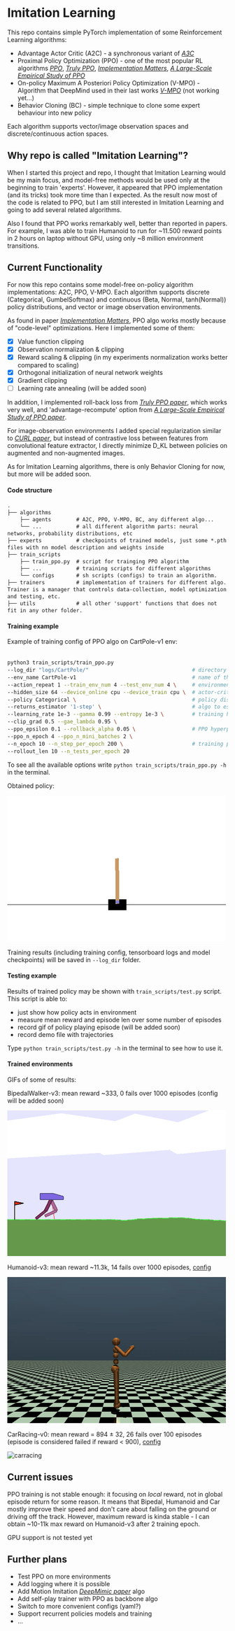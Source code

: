 # Imitation Learning

This repo contains simple PyTorch implementation of some Reinforcement Learning algorithms:
- Advantage Actor Critic (A2C) - a synchronous variant of [*A3C*](https://arxiv.org/abs/1602.01783)
- Proximal Policy Optimization (PPO) - one of the most popular RL algorithms [*PPO*](https://arxiv.org/abs/1707.06347), 
                               [*Truly PPO*](https://arxiv.org/abs/1903.07940), 
                               [*Implementation Matters*](https://arxiv.org/abs/2005.12729), 
                               [*A Large-Scale Empirical Study of PPO*](https://arxiv.org/abs/2006.05990)
- On-policy Maximum A Posteriori Policy Optimization (V-MPO) - Algorithm that DeepMind used in their last works [*V-MPO*](https://arxiv.org/abs/1909.12238) (not working yet...)
- Behavior Cloning (BC) - simple technique to clone some expert behaviour into new policy

Each algorithm supports vector/image observation spaces and discrete/continuous action spaces. 

## Why repo is called "Imitation Learning"?
When I started this project and repo, I thought that Imitation Learning would be my main focus, 
and model-free methods would be used only at the beginning to train 'experts'. 
However, it appeared that PPO implementation (and its tricks) took more time than I expected. 
As the result now most of the code is related to PPO, but I am still interested in Imitation Learning and going to add several related algorithms.

Also I found that PPO works remarkably well, better than reported in papers. 
For example, I was able to train Humanoid to run for 
~11.500 reward points in 2 hours on laptop without GPU, using only ~8 million environment transitions.

## Current Functionality

For now this repo contains some model-free on-policy algorithm implementations: A2C, PPO, V-MPO. 
Each algorithm supports discrete (Categorical, GumbelSoftmax) and continuous (Beta, Normal, tanh(Normal)) policy distributions, 
and vector or image observation environments.

As found in paper [*Implementation Matters*](https://arxiv.org/abs/2005.12729), 
PPO algo works mostly because of "code-level" optimizations. Here I implemented some of them:
- [x] Value function clipping
- [x] Observation normalization & clipping
- [x] Reward scaling & clipping (in my experiments normalization works better compared to scaling)
- [x] Orthogonal initialization of neural network weights
- [x] Gradient clipping
- [ ] Learning rate annealing (will be added soon)

In addition, I implemented roll-back loss from [*Truly PPO paper*](https://arxiv.org/abs/1903.07940), which works very well, 
and 'advantage-recompute' option from [*A Large-Scale Empirical Study of PPO paper*](https://arxiv.org/abs/2006.05990). 

For image-observation environments I added special regularization similar to [*CURL paper*](https://arxiv.org/abs/2004.04136), 
but instead of contrastive loss between features from convolutional feature extractor, 
I directly minimize D_KL between policies on augmented and non-augmented images.

As for Imitation Learning algorithms, there is only Behavior Cloning for now, but more will be added soon.

#### Code structure
    .
    ├── algorithms
        ├── agents        # A2C, PPO, V-MPO, BC, any different algo...
        └── ...           # all different algorithm parts: neural networks, probability distributions, etc
    ├── experts           # checkpoints of trained models, just some *.pth files with nn model description and weights inside
    ├── train_scripts
        ├── train_ppo.py  # script for trainging PPO algorithm
        ├── ...           # training scripts for different algorithms
        └── configs       # sh scripts (configs) to train an algorithm.
    ├── trainers          # implementation of trainers for different algo. Trainer is a manager that controls data-collection, model optimization and testing, etc.
    ├── utils             # all other 'support' functions that does not fit in any other folder.

#### Training example
Example of training config of PPO algo on CartPole-v1 env:
```bash

python3 train_scripts/train_ppo.py
--log_dir "logs/CartPole/"                                 # directory where logs will be stored
--env_name CartPole-v1                                     # name of the environment to train on
--action_repeat 1 --train_env_num 4 --test_env_num 4 \     # environment parameters
--hidden_size 64 --device_online cpu --device_train cpu \  # actor-critic hidden size and devices for data-collecting model and training model
--policy Categorical \                                     # policy distribution type
--returns_estimator '1-step' \                             # algo to estimate returns. Choose from '1-step', 'n-step', 'gae'
--learning_rate 1e-3 --gamma 0.99 --entropy 1e-3 \         # training hyperparameters
--clip_grad 0.5 --gae_lambda 0.95 \
--ppo_epsilon 0.1 --rollback_alpha 0.05 \                  # PPO hyperparameters
--ppo_n_epoch 4 --ppo_n_mini_batches 2 \
--n_epoch 10 --n_step_per_epoch 200 \                      # training parameters: number of epoch, epoch size, rollout size
--rollout_len 10 --n_tests_per_epoch 20
```

To see all the available options write ```python train_scripts/train_ppo.py -h``` in the terminal.

Obtained policy: 

![cartpole](gifs/cartpole.gif)

Training results (including training config, tensorboard logs and model checkpoints) will be saved in ```--log_dir``` folder.

#### Testing example
Results of trained policy may be shown with ```train_scripts/test.py``` script. 
This script is able to: 
- just show how policy acts in environment
- measure mean reward and episode len over some number of episodes
- record gif of policy playing episode (will be added soon)
- record demo file with trajectories

Type ```python train_scripts/test.py -h``` in the terminal to see how to use it.

#### Trained environments
GIFs of some of results:

BipedalWalker-v3: mean reward ~333, 0 fails over 1000 episodes (config will be added soon)

![bipedal](./gifs/bipedal.gif)

Humanoid-v3: mean reward ~11.3k, 14 fails over 1000 episodes, [config](train_scripts/configs/ppo_humanoid.sh)

![humanoid](./gifs/humanoid.gif)

CarRacing-v0: mean reward = 894 ± 32, 26 fails over 100 episodes 
(episode is considered failed if reward < 900), 
[config](train_scripts/configs/ppo_carracing.sh) 

![carracing](./gifs/carracing.gif)

## Current issues
PPO training is not stable enough: it focusing on _local_ reward, not in global episode return for some reason. 
It means that Bipedal, Humanoid and Car mostly improve their speed 
and don't care about falling on the ground or driving off the track. 
However, maximum reward is kinda stable - I can obtain ~10-11k max reward on Humanoid-v3 after 2 training epoch.

GPU support is not tested yet

## Further plans
- Test PPO on more environments
- Add logging where it is possible
- Add Motion Imitation [*DeepMimic paper*](https://arxiv.org/abs/1804.02717) algo
- Add self-play trainer with PPO as backbone algo
- Switch to more convenient configs (yaml?)
- Support recurrent policies models and training
- ...

